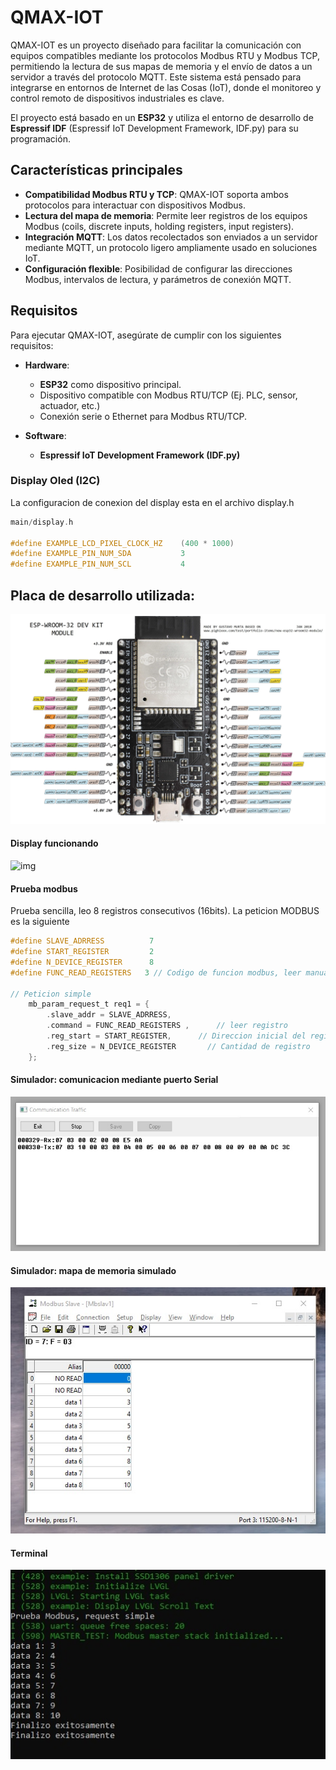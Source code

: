 # QMAX-IOT

QMAX-IOT es un proyecto diseñado para facilitar la comunicación con equipos compatibles mediante los protocolos Modbus RTU y Modbus TCP, permitiendo la lectura de sus mapas de memoria y el envío de datos a un servidor a través del protocolo MQTT. Este sistema está pensado para integrarse en entornos de Internet de las Cosas (IoT), donde el monitoreo y control remoto de dispositivos industriales es clave.

El proyecto está basado en un **ESP32** y utiliza el entorno de desarrollo de **Espressif IDF** (Espressif IoT Development Framework, IDF.py) para su programación.

## Características principales

- **Compatibilidad Modbus RTU y TCP**: QMAX-IOT soporta ambos protocolos para interactuar con dispositivos Modbus.
- **Lectura del mapa de memoria**: Permite leer registros de los equipos Modbus (coils, discrete inputs, holding registers, input registers).
- **Integración MQTT**: Los datos recolectados son enviados a un servidor mediante MQTT, un protocolo ligero ampliamente usado en soluciones IoT.
- **Configuración flexible**: Posibilidad de configurar las direcciones Modbus, intervalos de lectura, y parámetros de conexión MQTT.

## Requisitos

Para ejecutar QMAX-IOT, asegúrate de cumplir con los siguientes requisitos:

- **Hardware**: 
  - **ESP32** como dispositivo principal.
  - Dispositivo compatible con Modbus RTU/TCP (Ej. PLC, sensor, actuador, etc.)
  - Conexión serie o Ethernet para Modbus RTU/TCP.

- **Software**:
  - **Espressif IoT Development Framework (IDF.py)** 



### Display Oled (I2C)
La configuracion de conexion del display esta en el archivo display.h
```c
main/display.h

#define EXAMPLE_LCD_PIXEL_CLOCK_HZ    (400 * 1000)
#define EXAMPLE_PIN_NUM_SDA           3
#define EXAMPLE_PIN_NUM_SCL           4

```

## Placa de desarrollo utilizada:

![img](./imgs/esp32_pinout.jpg)

#### Display funcionando



![img](./imgs/display_working.gif)


#### Prueba modbus

Prueba sencilla, leo 8 registros consecutivos (16bits). La peticion MODBUS es la siguiente
```c
#define SLAVE_ADRRESS          7
#define START_REGISTER         2
#define N_DEVICE_REGISTER      8
#define FUNC_READ_REGISTERS   3 // Codigo de funcion modbus, leer manual
    
// Peticion simple
    mb_param_request_t req1 = {
        .slave_addr = SLAVE_ADRRESS,
        .command = FUNC_READ_REGISTERS ,      // leer registro
        .reg_start = START_REGISTER,      // Direccion inicial del registro
        .reg_size = N_DEVICE_REGISTER       // Cantidad de registro
    };

```

#### Simulador: comunicacion mediante puerto Serial

![img](./imgs/simulator_slave_modbus.jpg)

#### Simulador: mapa de memoria simulado
![img](./imgs/mapa_memoria.jpg)


#### Terminal

![img](./imgs/terminal_esp32.jpg)
